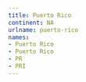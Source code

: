 ```yaml
---
title: Puerto Rico
continent: NA
urlname: puerto-rico
names:
- Puerto Rico
- Puerto Rico
- PR
- PRI
---
```


